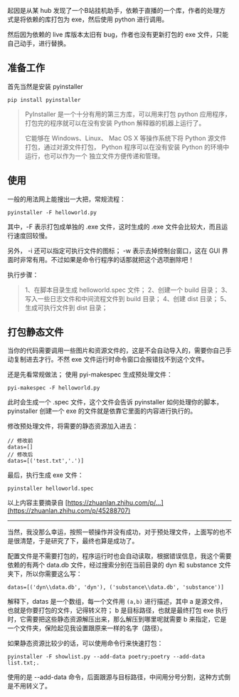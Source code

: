 起因是从某 hub 发现了一个B站挂机助手，依赖于直播的一个库，作者的处理方式是将依赖的库打包为 exe，然后使用 python 进行调用。

然后因为依赖的 live 库版本太旧有 bug，作者也没有更新打包的 exe 文件，只能自己动手，进行替换。

## 准备工作

首先当然是安装 pyinstaller

```shell
pip install pyinstaller
```

> PyInstaller 是一个十分有用的第三方库，可以用来打包 python 应用程序，打包完的程序就可以在没有安装 Python 解释器的机器上运行了。
>
> 它能够在 Windows、Linux、 Mac OS X 等操作系统下将 Python 源文件打包，通过对源文件打包， Python 程序可以在没有安装 Python 的环境中运行，也可以作为一个 独立文件方便传递和管理。

## 使用

一般的用法网上能搜出一大把，常规流程：

```
pyinstaller -F helloworld.py
```

其中，-F 表示打包成单独的 .exe 文件，这时生成的 .exe 文件会比较大，而且运行速度回较慢。

另外，
-i 还可以指定可执行文件的图标； 
-w 表示去掉控制台窗口，这在 GUI 界面时非常有用。不过如果是命令行程序的话那就把这个选项删除吧！

执行步骤：

> 1、在脚本目录生成 helloworld.spec 文件； 
> 2、创建一个 build 目录； 
> 3、写入一些日志文件和中间流程文件到 build 目录； 
> 4、创建 dist 目录； 
> 5、生成可执行文件到 dist 目录；

## 打包静态文件

当你的代码需要调用一些图片和资源文件的，这是不会自动导入的，需要你自己手动复制进去才行。不然 exe 文件运行时命令窗口会报错找不到这个文件。

还是先看常规做法；
使用 pyi-makespec 生成预处理文件：

```
pyi-makespec -F helloworld.py
```

此时会生成一个 .spec 文件，这个文件会告诉 pyinstaller 如何处理你的脚本，pyinstaller 创建一个 exe 的文件就是依靠它里面的内容进行执行的。

修改预处理文件，将需要的静态资源加入进去：

```
// 修改前
datas=[]
// 修改后
datas=[('test.txt','.')]
```

最后，执行生成 exe 文件：

```
pyinstaller helloworld.spec
```

以上内容主要摘录自 [https://zhuanlan.zhihu.com/p/...](https://zhuanlan.zhihu.com/p/45288707)

------

当然，我没那么幸运，按照一顿操作并没有成功，对于预处理文件，上面写的也不是很清楚，于是研究了下，最终也算是成功了。

配置文件是不需要打包的，程序运行时也会自动读取，根据错误信息，我这个需要依赖的有两个 data.db 文件，经过搜索分别在当前目录的 dyn 和 substance 文件夹下，所以你需要这么写：

```
datas=[('dyn\\data.db', 'dyn'), ('substance\\data.db', 'substance')]
```

解释下，datas 是一个数组，每一个文件用 `(a,b)` 进行描述，其中 a 是源文件，也就是你要打包的文件，记得转义符；
b 是目标路径，也就是最终打包 exe 执行时，它需要把这些静态资源解压出来，那么解压到哪里呢就需要 b 来指定，它是一个文件夹，保险起见我设置跟原来一样的名字（路径）。

如果静态资源比较少的话，可以使用命令行来快速打包：

```
pyinstaller -F showlist.py --add-data poetry;poetry --add-data list.txt;.
```

使用的是 --add-data 命令，后面跟源与目标路径，中间用分号分割，这种方式倒是不用转义了。
